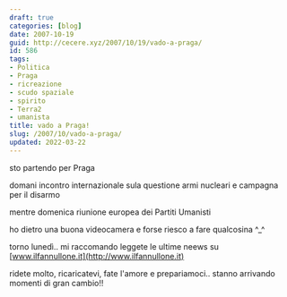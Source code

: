 ```yaml
---
draft: true
categories: [blog]
date: 2007-10-19
guid: http://cecere.xyz/2007/10/19/vado-a-praga/
id: 586
tags:
- Politica
- Praga
- ricreazione
- scudo spaziale
- spirito
- Terra2
- umanista
title: vado a Praga!
slug: /2007/10/vado-a-praga/
updated: 2022-03-22
---
```


sto partendo per Praga

domani incontro internazionale sula questione armi nucleari e campagna per il disarmo

mentre domenica riunione europea dei Partiti Umanisti

ho dietro una buona videocamera e forse riesco a fare qualcosina ^_^

torno lunedì.. mi raccomando leggete le ultime neews su [www.ilfannullone.it](http://www.ilfannullone.it)

ridete molto, ricaricatevi, fate l'amore e prepariamoci.. stanno arrivando momenti di gran cambio!!